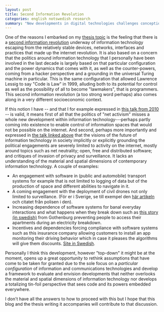 ```yaml
--- 
layout: post
title: Second Information Revolution
categories: english notswedish research
summary: "New developments in digital technologies challenges conceptions from the internet era"
---
```


One of the reasons I embarked on my [thesis topic](research.html) is the feeling that there is a [second information revolution](https://www.google.it/search?q=%27second+information+revolution%27) underway of information technology escaping from the relatively stable devices, networks, interfaces and practices that made up the internet revolution. It is also based on a concern that the politics around information technology that I personally have been involved in the last decade is largely based on that particular configuration and the power dynamics that comes with it, as well as the counter-powers, coming from a hacker perspective and a grounding in the universal Turing machine in particular. This is the same configuration that allowed Lawrence Lessig to say "Code is Law" in 1999, alluding both to its potential for control as well as the possibility of all to become "lawmakers", that is programmers. This second information revolution (a too strong word perhaps) also comes along in a very different socioeconomic context.

If this notion I have -- and that I for example expressed in [this talk from 2010](http://blog.dev/2010/03/31/fighting-the-3d-reptiles/) -- is valid, it means first of all that the politics of "net activism" misses a whole new development within information technology---perhaps partly coming into existence to enable control of information spaces that would not be possible on the internet. And second, perhaps more importantly and expressed in [the talk linked above](http://blog.dev/2010/03/31/fighting-the-3d-reptiles/) that the visions of the future of information technology in society implicitly or explicitly grounding the political engagements are severely limited to activity on the internet, mostly around topics such as net neutrality; open, free and distributed software; and critiques of invasion of privacy and surveillance. It lacks an understanding of the material and spatial dimensions of contemporary information technology. A couple of examples:

- An engagement with software in (public and automobile) transport systems for example that is not limited to logging of data but of the production of space and different abilities to navigate in it. 
- A coming engagement with the deployment of civil drones not only limited to surveillance. (För er i Sverige, se till exempel den [här artikeln](http://www.nyteknik.se/nyheter/fordon_motor/flygplan/article3493827.ece) och citatet från polisen i den). 
- Increasing dependence of software systems for banal everyday interactions and what happens when they break down such as [this story (in swedish)](http://www.gp.se/nyheter/goteborg/1.1637233-elavbrott-pa-hisingen) from Gothenburg preventing people to access their apartments during an electricity breakdown. 
- Incentives and dependencies forcing compliance with software systems such as this insurance company allowing customers to install an app monitoring their driving behavior which in case it pleases the algorithms will give them discounts. [Site in Swedish](http://www.if.se/web/se/privat/allianser/safedrive/pages/default.aspx).

Personally I think this development, however "top-down" it might be at the moment, opens up a great opportunity to rethink assumptions that have come to be taken for granted due to the sole focus on a *particular configuration* of information and communications technologies and develop a framework to evaluate and envision developments that neither overlooks the material and spatial dimensions of information technology nor develops a totalizing tin-foil perspective that sees code and its powers embedded everywhere.

I don't have all the answers to how to proceed with this but I hope that this blog and the thesis writing it accompanies will contribute to that discussion.